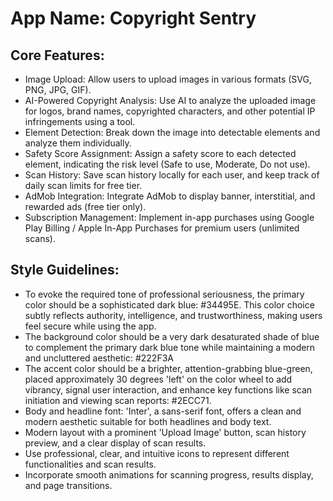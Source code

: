 # **App Name**: Copyright Sentry

## Core Features:

- Image Upload: Allow users to upload images in various formats (SVG, PNG, JPG, GIF).
- AI-Powered Copyright Analysis: Use AI to analyze the uploaded image for logos, brand names, copyrighted characters, and other potential IP infringements using a tool.
- Element Detection: Break down the image into detectable elements and analyze them individually.
- Safety Score Assignment: Assign a safety score to each detected element, indicating the risk level (Safe to use, Moderate, Do not use).
- Scan History: Save scan history locally for each user, and keep track of daily scan limits for free tier.
- AdMob Integration: Integrate AdMob to display banner, interstitial, and rewarded ads (free tier only).
- Subscription Management: Implement in-app purchases using Google Play Billing / Apple In-App Purchases for premium users (unlimited scans).

## Style Guidelines:

- To evoke the required tone of professional seriousness, the primary color should be a sophisticated dark blue: #34495E. This color choice subtly reflects authority, intelligence, and trustworthiness, making users feel secure while using the app.
- The background color should be a very dark desaturated shade of blue to complement the primary dark blue tone while maintaining a modern and uncluttered aesthetic: #222F3A
- The accent color should be a brighter, attention-grabbing blue-green, placed approximately 30 degrees 'left' on the color wheel to add vibrancy, signal user interaction, and enhance key functions like scan initiation and viewing scan reports: #2ECC71.
- Body and headline font: 'Inter', a sans-serif font, offers a clean and modern aesthetic suitable for both headlines and body text.
- Modern layout with a prominent 'Upload Image' button, scan history preview, and a clear display of scan results.
- Use professional, clear, and intuitive icons to represent different functionalities and scan results.
- Incorporate smooth animations for scanning progress, results display, and page transitions.